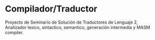 # Compilador/Traductor
Proyecto de Seminario de Solución de Traductores de Lenguaje 2, Analizador lexico, sintactico, semantico, generación intermedia y MASM compiler.
